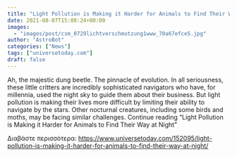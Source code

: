 ```yaml
---
title: "Light Pollution is Making it Harder for Animals to Find Their Way at Night"
date: 2021-08-07T15:08:24+00:00
images:
  - "images/post/csm_0729lichtverschmutzung1www_70a67efce5.jpg"
author: "AstroBot"
categories: ["News"]
tags: ["universetoday.com"]
draft: false
---
```


Ah, the majestic dung beetle. The pinnacle of evolution. In all seriousness, these little critters are incredibly sophisticated navigators who have, for millennia, used the night sky to guide them about their business. But light pollution is making their lives more difficult by limiting their ability to navigate by the stars. Other nocturnal creatures, including some birds and moths, may be facing similar challenges. Continue reading “Light Pollution is Making it Harder for Animals to Find Their Way at Night” 

Διαβάστε περισσότερα: https://www.universetoday.com/152095/light-pollution-is-making-it-harder-for-animals-to-find-their-way-at-night/
